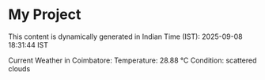 # My Project

This content is dynamically generated in Indian Time (IST): 2025-09-08 18:31:44 IST


Current Weather in Coimbatore:
Temperature: 28.88 °C
Condition: scattered clouds
